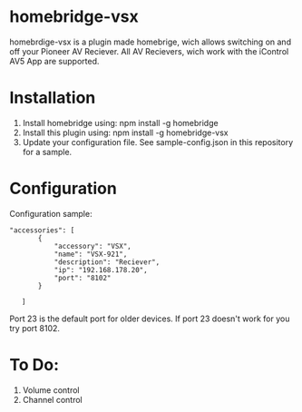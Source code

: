 # homebridge-vsx

homebrdige-vsx is a plugin made homebrige, wich allows switching on and off your Pioneer AV Reciever. All AV Recievers, wich work with the iControl AV5 App are supported.

# Installation


1. Install homebridge using: npm install -g homebridge
2. Install this plugin using: npm install -g homebridge-vsx
3. Update your configuration file. See sample-config.json in this repository for a sample. 

# Configuration

Configuration sample:

 ```
"accessories": [
        {
            "accessory": "VSX",
            "name": "VSX-921",
            "description": "Reciever",
            "ip": "192.168.178.20",
            "port": "8102"
        }

    ]
```


Port 23 is the default port for older devices. If port 23 doesn't work for you try port 8102.

# To Do:

1. Volume control
2. Channel control
